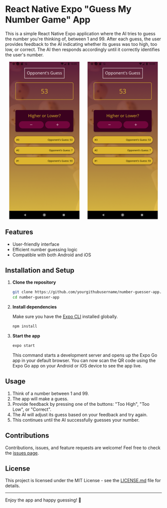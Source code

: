 # React Native Expo "Guess My Number Game" App

This is a simple React Native Expo application where the AI tries to guess the number you're thinking of, between 1 and 99. After each guess, the user provides feedback to the AI indicating whether its guess was too high, too low, or correct. The AI then responds accordingly until it correctly identifies the user's number.

<div style="display: flex; justify-content: space-around;">
    <img src="https://github.com/scorpaust/guess-my-number-game/blob/main/assets/images/screenshots/screenshot01.png" alt="Screenshot 1" width="45%">
    <img src="https://github.com/scorpaust/guess-my-number-game/blob/main/assets/images/screenshots/screenshot01.png" alt="Screenshot 2" width="45%">
</div>

## Features

- User-friendly interface
- Efficient number guessing logic
- Compatible with both Android and iOS

## Installation and Setup

1. **Clone the repository**

   ```bash
   git clone https://github.com/yourgithubusername/number-guesser-app.git
   cd number-guesser-app
   ```

2. **Install dependencies**

   Make sure you have the [Expo CLI](https://docs.expo.dev/get-started/installation/) installed globally.

   ```bash
   npm install
   ```

3. **Start the app**

   ```bash
   expo start
   ```

   This command starts a development server and opens up the Expo Go app in your default browser. You can now scan the QR code using the Expo Go app on your Android or iOS device to see the app live.

## Usage

1. Think of a number between 1 and 99.
2. The app will make a guess.
3. Provide feedback by pressing one of the buttons: "Too High", "Too Low", or "Correct".
4. The AI will adjust its guess based on your feedback and try again.
5. This continues until the AI successfully guesses your number.

## Contributions

Contributions, issues, and feature requests are welcome! Feel free to check the [issues page](https://github.com/scorpaust/guess-my-number-game/issues).

## License

This project is licensed under the MIT License - see the [LICENSE.md](LICENSE) file for details.

---

Enjoy the app and happy guessing! 🎉
